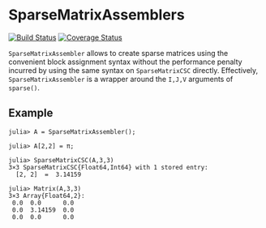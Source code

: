 # SparseMatrixAssemblers

[![Build Status](https://travis-ci.org/ettersi/SparseMatrixAssemblers.jl.svg?branch=master)](https://travis-ci.org/ettersi/SparseMatrixAssemblers.jl)
[![Coverage Status](https://coveralls.io/repos/ettersi/SparseMatrixAssemblers.jl/badge.svg?branch=master&service=github)](https://coveralls.io/github/ettersi/SparseMatrixAssemblers.jl?branch=master)

`SparseMatrixAssembler` allows to create sparse matrices using the convenient block assignment syntax without the performance penalty incurred by using the same syntax on `SparseMatrixCSC` directly. Effectively, `SparseMatrixAssembler` is a wrapper around the `I,J,V` arguments of `sparse()`. 

## Example
```
julia> A = SparseMatrixAssembler();

julia> A[2,2] = π;

julia> SparseMatrixCSC(A,3,3)
3×3 SparseMatrixCSC{Float64,Int64} with 1 stored entry:
  [2, 2]  =  3.14159

julia> Matrix(A,3,3)
3×3 Array{Float64,2}:
 0.0  0.0      0.0
 0.0  3.14159  0.0
 0.0  0.0      0.0
```
